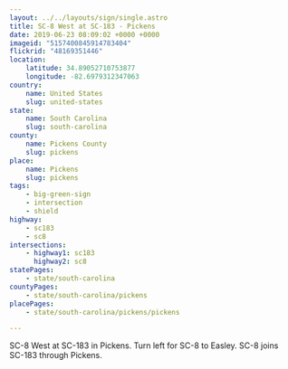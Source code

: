 ```yaml
---
layout: ../../layouts/sign/single.astro
title: SC-8 West at SC-183 - Pickens
date: 2019-06-23 08:09:02 +0000 +0000
imageid: "5157400845914783404"
flickrid: "48169351446"
location:
    latitude: 34.89052710753877
    longitude: -82.6979312347063
country:
    name: United States
    slug: united-states
state:
    name: South Carolina
    slug: south-carolina
county:
    name: Pickens County
    slug: pickens
place:
    name: Pickens
    slug: pickens
tags:
    - big-green-sign
    - intersection
    - shield
highway:
    - sc183
    - sc8
intersections:
    - highway1: sc183
      highway2: sc8
statePages:
    - state/south-carolina
countyPages:
    - state/south-carolina/pickens
placePages:
    - state/south-carolina/pickens/pickens

---
```

SC-8 West at SC-183 in Pickens.  Turn left for SC-8 to Easley.  SC-8 joins SC-183 through Pickens.